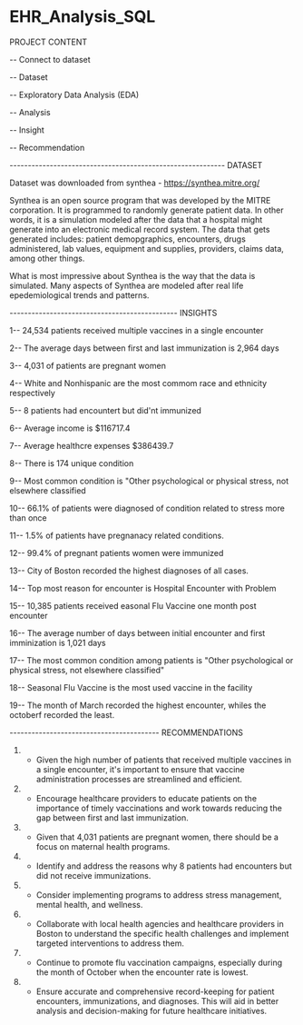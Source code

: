 # EHR_Analysis_SQL

PROJECT CONTENT

-- Connect to dataset

-- Dataset
  
-- Exploratory Data Analysis (EDA)

-- Analysis

-- Insight

-- Recommendation



----------------------------------------------------------- DATASET 


Dataset was downloaded from synthea - https://synthea.mitre.org/

Synthea is an open source program that was developed by the MITRE corporation. It is programmed to randomly generate patient data.
In other words, it is a simulation modeled after the data that a hospital might generate into an electronic medical record system.
The data that gets generated includes: patient demopgraphics, encounters, drugs administered, lab values, equipment and supplies, providers, claims data, among other things.

What is most impressive about Synthea is the way that the data is simulated. Many aspects of Synthea are modeled after real life epedemiological trends and patterns.



---------------------------------------------- INSIGHTS 

1-- 24,534 patients received multiple vaccines in a single encounter


2-- The average days between first and last immunization is 2,964 days


3-- 4,031 of patients are pregnant women


4-- White and Nonhispanic are the most commom race and ethnicity respectively


5-- 8 patients had encountert but did'nt immunized


6-- Average income is $116717.4


7-- Average healthcre expenses $386439.7


8-- There is 174 unique condition


9-- Most common condition is "Other psychological or physical stress, not elsewhere classified


10-- 66.1% of patients were diagnosed of condition related to stress more than once


11-- 1.5% of patients have pregnanacy related conditions.


12-- 99.4% of pregnant patients women were immunized


13-- City of Boston recorded the highest diagnoses of all cases.


14-- Top most reason for encounter  is Hospital Encounter with Problem


15-- 10,385 patients received easonal Flu Vaccine one month post encounter


16-- The average number of days between initial encounter and first imminization is 1,021 days


17-- The most common condition among patients is "Other psychological or physical stress, not elsewhere classified"


18-- Seasonal Flu Vaccine is the most used vaccine in the facility


19-- The month of March recorded the highest encounter, whiles the octoberf recorded the least.



----------------------------------------- RECOMMENDATIONS


1.  - Given the high number of patients that received multiple vaccines in a single encounter, it's important to ensure that vaccine administration processes are streamlined and efficient.
      

2. - Encourage healthcare providers to educate patients on the importance of timely vaccinations and work towards reducing the gap between first and last immunization.


3. - Given that 4,031 patients are pregnant women, there should be a focus on maternal health programs.


4. - Identify and address the reasons why 8 patients had encounters but did not receive immunizations. 


5. - Consider implementing programs to address stress management, mental health, and wellness. 


6. - Collaborate with local health agencies and healthcare providers in Boston to understand the specific health challenges and implement targeted interventions to address them.


7. - Continue to promote flu vaccination campaigns, especially during the month of October when the encounter rate is lowest.


8. - Ensure accurate and comprehensive record-keeping for patient encounters, immunizations, and diagnoses. This will aid in better analysis and decision-making for future healthcare initiatives.

